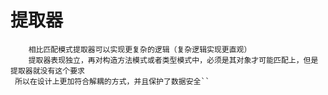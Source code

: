 # 提取器
        相比匹配模式提取器可以实现更复杂的逻辑（复杂逻辑实现更直观）
        提取器表现独立，再对构造方法模式或者类型模式中，必须是其对象才可能匹配上，但是提取器就没有这个要求
     所以在设计上更加符合解耦的方式，并且保护了数据安全``
### 